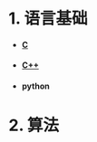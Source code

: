 # 1. 语言基础

- #### [C](https://github.com/Amdeo/NoteBook/tree/master/C%20C%2B%2B) 

- #### [C++](https://github.com/Amdeo/NoteBook/blob/master/C%20C%2B%2B/C%2B%2B%E5%9F%BA%E7%A1%80.md) 

- #### python

  



# 2. 算法








